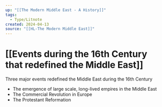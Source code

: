 ```yaml
---
up: "[[The Modern Middle East - A History]]"
tags:
  - Type/Litnote
created: 2024-04-13
source: "[[HL-The Modern Middle East]]"
---
```

# [[Events during the 16th Century that redefined the Middle East]]

Three major events redefined the Middle East during the 16th Century

- The emergence of large scale, long-lived empires in the Middle East
- The Commercial Revolution in Europe
- The Protestant Reformation

